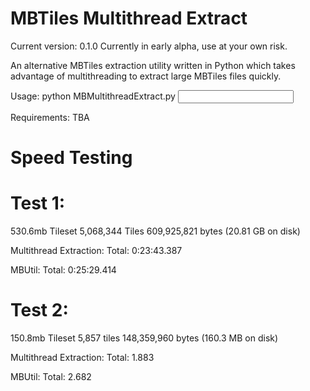 MBTiles Multithread Extract
===========================

Current version: 0.1.0
Currently in early alpha, use at your own risk.

An alternative MBTiles extraction utility written in Python which takes advantage of multithreading to extract large MBTiles files quickly.

Usage:
python MBMultithreadExtract.py <input mbtiles file> <output folder>

Requirements:
TBA


Speed Testing
===========================

Test 1:
=======

530.6mb Tileset
5,068,344 Tiles
609,925,821 bytes (20.81 GB on disk)

Multithread Extraction:
Total: 0:23:43.387

MBUtil:
Total: 0:25:29.414


Test 2:
=======

150.8mb Tileset
5,857 tiles
148,359,960 bytes (160.3 MB on disk)

Multithread Extraction: 
Total: 1.883

MBUtil: 
Total: 2.682
